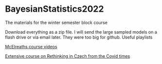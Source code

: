 # BayesianStatistics2022
The materials for the winter semester block course

Download everything as a zip file. I will send the large sampled models on a flash drive or via email later. They were too big for github.
Useful playlists 

[McElreaths course videos](https://www.youtube.com/watch?v=BYUykHScxj8&list=PLDcUM9US4XdMROZ57-OIRtIK0aOynbgZN)

[Extensive course on Rethinking in Czech from the Covid times](https://www.youtube.com/watch?v=sBwgNhbQOYw&list=PLNds0LI3sLiwD2xym0OrlsTHv2uqxYBnQ)
